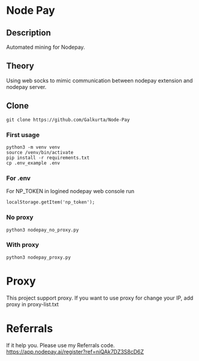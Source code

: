 # Node Pay

## Description
Automated mining for Nodepay.

## Theory
Using web socks to mimic communication between nodepay extension and nodepay server.

## Clone
```
git clone https://github.com/Galkurta/Node-Pay
```

### First usage 
```
python3 -m venv venv
source /venv/bin/activate
pip install -r requirements.txt
cp .env_example .env
```

### For .env
For NP_TOKEN
in logined nodepay web console run
```
localStorage.getItem('np_token');
```
### No proxy

```
python3 nodepay_no_proxy.py
```
### With proxy

```
python3 nodepay_proxy.py
```

# Proxy
This project support proxy.
If you want to use proxy for change your IP, add proxy in proxy-list.txt

# Referrals
If it help you. Please use my Referrals code.
https://app.nodepay.ai/register?ref=niQAk7DZ3S8cD6Z
